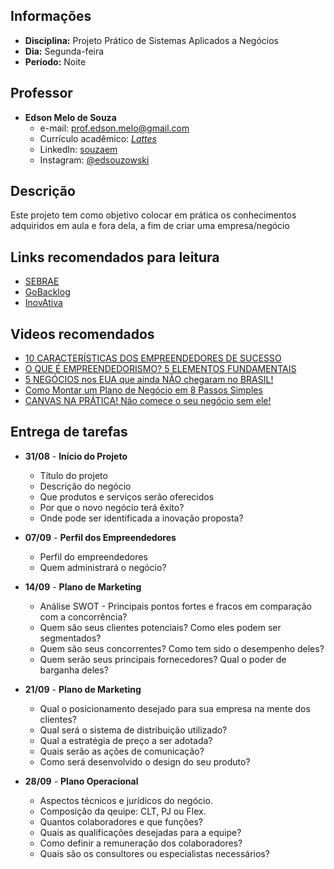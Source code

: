 ## Informações
* **Disciplina:** Projeto Prático de Sistemas Aplicados a Negócios
* **Dia:** Segunda-feira
* **Período:** Noite

## Professor
+ **Edson Melo de Souza**
	+ e-mail: [prof.edson.melo@gmail.com](mailto:prof.edson.melo@gmail.com)
	+ Currículo acadêmico: [*Lattes*](http://lattes.cnpq.br/2641658716558510)
	+ LinkedIn: [souzaem](https://www.linkedin.com/in/souzaem/)
	+ Instagram: [@edsouzowski](https://www.instagram.com/edsouzowski/)

## Descrição
Este projeto tem como objetivo colocar em prática os conhecimentos adquiridos em aula e fora dela, a fim de criar uma empresa/negócio

## Links recomendados para leitura
+ [SEBRAE](https://m.sebrae.com.br/sites/PortalSebrae/artigos/passo-a-passo-para-elaborar-o-plano-de-negocios-de-sua-empresa,d7296a2bd9ded410VgnVCM1000003b74010aRCRD)
+ [GoBacklog](https://gobacklog.com/blog/plano-de-negocios/)
+ [InovAtiva](https://www.inovativabrasil.com.br/como-criar-uma-startup/)

## Videos recomendados
+ [10 CARACTERÍSTICAS DOS EMPREENDEDORES DE SUCESSO](https://youtu.be/Jz3SNBtMcKE)
+ [O QUE É EMPREENDEDORISMO? 5 ELEMENTOS FUNDAMENTAIS](https://youtu.be/ryISEgXkCac)
+ [5 NEGÓCIOS nos EUA que ainda NÃO chegaram no BRASIL!](https://youtu.be/25w_d0d96Qc)
+ [Como Montar um Plano de Negócio em 8 Passos Simples](https://youtu.be/Vo58KINaPaA)
+ [CANVAS NA PRÁTICA! Não comece o seu negócio sem ele!](https://youtu.be/gTLMz8mz4nQ)

## Entrega de tarefas
+ **31/08** - **Início do Projeto**
	+ Título do projeto
	+ Descrição do negócio
	+ Que produtos e serviços serão oferecidos
	+ Por que o novo negócio terá êxito?
	+ Onde pode ser identificada a inovação proposta?

+ **07/09** - **Perfil dos Empreendedores**
	+ Perfil do empreendedores
	+ Quem administrará o negócio?

+ **14/09** - **Plano de Marketing**
	+ Análise SWOT - Principais pontos fortes e fracos em comparação com a concorrência?
	+ Quem são seus clientes potenciais? Como eles podem ser segmentados?
	+ Quem são seus concorrentes? Como tem sido o desempenho deles?
	+ Quem serão seus principais fornecedores? Qual o poder de barganha deles?

+ **21/09** - **Plano de Marketing**
	+ Qual o posicionamento desejado para sua empresa na mente dos clientes?
	+ Qual será o sistema de distribuição utilizado?
	+ Qual a estratégia de preço a ser adotada?
	+ Quais serão as ações de comunicação?
	+ Como será desenvolvido o design do seu produto?

+ **28/09** - **Plano Operacional**
	+ Aspectos técnicos e jurídicos do negócio.
	+ Composição da qeuipe: CLT, PJ ou Flex.
	+ Quantos colaboradores e que funções?
	+ Quais as qualificações desejadas para a equipe?
	+ Como definir a remuneração dos colaboradores?
	+ Quais são os consultores ou especialistas necessários?
